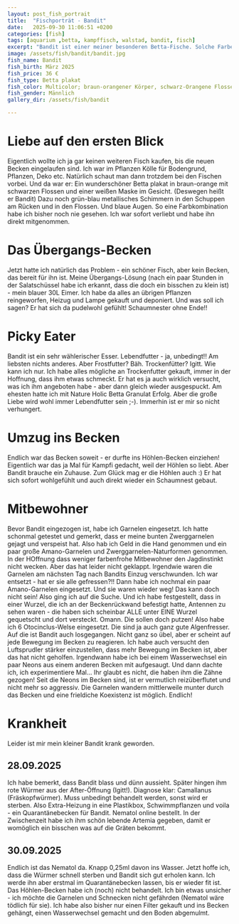```yaml
---
layout: post_fish_portrait
title:  "Fischporträt - Bandit"
date:   2025-09-30 11:06:51 +0200
categories: [fish]
tags: [aquarium ,betta, kampffisch, walstad, bandit, fisch]
excerpt: "Bandit ist einer meiner besonderen Betta-Fische. Solche Farben habe ich noch nicht gesehen."
image: /assets/fish/bandit/bandit.jpg
fish_name: Bandit
fish_birth: März 2025
fish_price: 36 €
fish_type: Betta plakat
fish_color: Multicolor; braun-orangener Körper, schwarz-Orangene Flossen. Weiße Maske im Gesicht. Grün-blau metallisches Schimmern in den Schuppen am Rücken und in den Flossen. Blaue Augen.
fish_gender: Männlich
gallery_dir: /assets/fish/bandit

---
```

# Liebe auf den ersten Blick
Eigentlich wollte ich ja gar keinen weiteren Fisch kaufen, bis die neuen Becken eingelaufen sind. Ich war im Pflanzen Kölle für 
Bodengrund, Pflanzen, Deko etc. Natürlich schaut man dann trotzdem bei den Fischen vorbei. Und da war er: Ein wunderschöner Betta plakat in braun-orange mit schwarzen Flossen und einer weißen Maske im Gesicht. (Deswegen heißt er Bandit) Dazu noch grün-blau metallisches Schimmern in den Schuppen am Rücken und in den Flossen. Und blaue Augen. So eine Farbkombination habe ich bisher noch nie gesehen. Ich war sofort verliebt und habe ihn direkt mitgenommen.

# Das Übergangs-Becken
Jetzt hatte ich natürlich das Problem - ein schöner Fisch, aber kein Becken, das bereit für ihn ist. 
Meine Übergangs-Lösung (nach ein paar Stunden in der Salatschüssel habe ich erkannt, dass die doch ein bisschen zu klein ist) - mein blauer 30L Eimer.
Ich habe da alles an übrigen Pflanzen reingeworfen, Heizug und Lampe gekauft und deponiert. Und was soll ich sagen? Er hat sich da pudelwohl gefühlt! Schaumnester ohne Ende!!

# Picky Eater
Bandit ist ein sehr wählerischer Esser. Lebendfutter - ja, unbedingt!! Am liebsten nichts anderes. Aber Frostfutter? Bäh. Trockenfütter? Igitt. Wie kann ich nur.
Ich habe alles mögliche an Trockenfutter gekauft, immer in der Hoffnung, dass ihm etwas schmeckt. Er hat es ja auch wirklich versucht, was ich ihm angeboten habe - aber dann gleich wieder ausgespuckt.
Am ehesten hatte ich mit Nature Holic Betta Granulat Erfolg. Aber die große Liebe wird wohl immer Lebendfutter sein ;-). Immerhin ist er mir so nicht verhungert.

# Umzug ins Becken
Endlich war das Becken soweit - er durfte ins Höhlen-Becken einziehen! Eigentlich war das ja Mal für Kampfi gedacht, weil der Höhlen so liebt. Aber Bandit brauche ein Zuhause.
Zum Glück mag er die Höhlen auch :)
Er hat sich sofort wohlgefühlt und auch direkt wieder ein Schaumnest gebaut.

# Mitbewohner
Bevor Bandit eingezogen ist, habe ich Garnelen eingesetzt. Ich hatte schonmal getestet und gemerkt, dass er meine bunten Zwerggarnelen gejagt und verspeist hat. Also hab ich Geld in die Hand genommen und ein paar große Amano-Garnelen und Zwerggarnelen-Naturformen genommen. In der HOffnung dass weniger farbenfrohe Mitbewohner den Jagdinstinkt nicht wecken.
Aber das hat leider nicht geklappt. Irgendwie waren die Garnelen am nächsten Tag nach Bandits Einzug verschwunden. Ich war entsetzt -  hat er sie alle gefressen?!!
Dann habe ich nochmal ein paar Amano-Garnelen eingesetzt. Und sie waren wieder weg! Das kann doch nicht sein! Also ging ich auf die Suche.
Und ich habe festgestellt, dass in einer Wurzel, die ich an der Beckenrückwand befestigt hatte, Antennen zu sehen waren - die haben sich scheinbar ALLE unter EINE Wurzel gequetscht und dort versteckt. Omann. Die sollen doch putzen!
Also habe ich 6 Otocinclus-Welse eingesetzt. Die sind ja auch ganz gute Algenfresser. Auf die ist Bandit auch losgegangen. Nicht ganz so übel, aber er scheint auf jede Bewegung im Becken zu reagieren. Ich habe auch versucht den Luftsprudler stärker einzustellen, dass mehr Bewegung im Becken ist, aber das hat nicht geholfen.
Irgendwann habe ich bei einem Wasserwechsel ein paar Neons aus einem anderen Becken mit aufgesaugt. Und dann dachte ich, ich experimentiere Mal... 
Ihr glaubt es nicht, die haben ihm die Zähne gezogen! Seit die Neons im Becken sind, ist er vermutlich reizüberflutet und nicht mehr so aggressiv. Die Garnelen wandern mittlerweile munter durch das Becken und eine frieldiche Koexistenz ist möglich. Endlich!

# Krankheit
Leider ist mir mein kleiner Bandit krank geworden.
## 28.09.2025
Ich habe bemerkt, dass Bandit blass und dünn aussieht. Später hingen ihm rote Würmer aus der After-Öffnung (Igitt!).
Diagnose klar: Camallanus (Fräskopfwürmer). Muss unbedingt behandelt werden, sonst wird er sterben.
Also Extra-Heizung in eine Plastikbox, Schwimmpflanzen und voila - ein Quarantänebecken für Bandit.
Nematol online bestellt. In der Zwischenzeit habe ich ihm schön lebende Artemia gegeben, damit er womöglich ein bisschen was auf die Gräten bekommt.
## 30.09.2025
Endlich ist das Nematol da. Knapp 0,25ml davon ins Wasser. Jetzt hoffe ich, dass die Würmer schnell sterben und Bandit sich gut erholen kann.
Ich werde ihn aber erstmal im Quarantänebecken lassen, bis er wieder fit ist. Das Höhlen-Becken habe ich (noch) nicht behandelt. Ich bin etwas unsicher - ich möchte die Garnelen und Schnecken nicht gefährden (Nematol wäre tödlich für sie).
Ich habe also bisher nur einen Filter gekauft und ins Becken gehängt, einen Wasserwechsel gemacht und den Boden abgemulmt.
